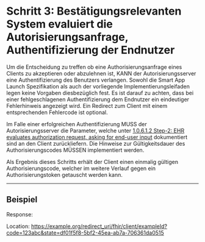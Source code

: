 # Schritt 3: Bestätigungsrelevanten System evaluiert die Autorisierungsanfrage, Authentifizierung der Endnutzer

Um die Entscheidung zu treffen ob eine Authorisierungsanfrage eines Clients zu akzeptieren oder abzulehnen ist, KANN der Autorisierungsserver eine Authentifizierung des Benutzers verlangen.
Sowohl die Smart App Launch Spezifikation als auch der vorliegende Implementierungsleifaden legen keine Vorgaben diesbezüglich fest. Es ist darauf zu achten, dass bei einer fehlgeschlagenen Authentifizierung dem Endnutzer ein eindeutiger Fehlerhinweis angezeigt wird. Ein Redirect zum Client mit einem entsprechenden Fehlercode ist optional.

Im Falle einer erfolgreichen Authentifizierung MUSS der Autorisierungsserver die Parameter, welche unter [1.0.6.1.2 Step-2: EHR evaluates authorization request, asking for end-user input](http://build.fhir.org/ig/HL7/smart-app-launch/index.html#step-2-ehr-evaluates-authorization-request-asking-for-end-user-input) dokumentiert sind an den Client zurückliefern. Die Hinweise zur Gültigkeitsdauer des Authorisierungscodes MÜSSEN implementiert werden.

Als Ergebnis dieses Schritts erhält der Client einen einmalig gültigen Authorisierungscode, welcher im weitere Verlauf gegen ein Authorisierungstoken getauscht werden kann.

----

## Beispiel

Response:

Location: https://example.org/redirect_uri/fhir/client/exampleId?code=123abc&state=df01f5f8-5bf2-45ea-ab7a-706361da0515
